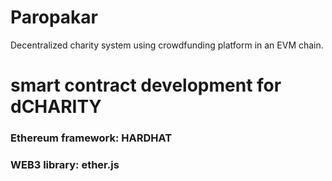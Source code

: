 # Paropakar
Decentralized charity system using crowdfunding platform in an EVM chain.
# smart contract development for dCHARITY
### Ethereum framework: HARDHAT
### WEB3 library: ether.js
